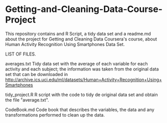 # Getting-and-Cleaning-Data-Course-Project
This repository contains and R Script, a tidy data set and a readme.md about the project for Getting and Cleaning Data Coursera's course, about Human Activity Recognition Using Smartphones Data Set.


LIST OF FILES.

averages.txt 
Tidy data set with the average of each variable for each activity and each subject; the information was taken from the original data set that can be downloaded in http://archive.ics.uci.edu/ml/datasets/Human+Activity+Recognition+Using+Smartphones 

tidy_project.R
R script with the code to tidy de original data set and obtain the file "average.txt".

CodeBook.md
Code book that describes the variables, the data and any transformations performed to clean up the data.
